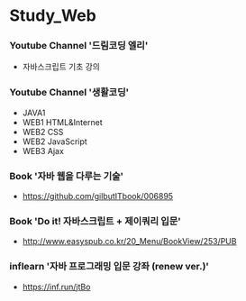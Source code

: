 # Study_Web


### Youtube Channel '드림코딩 엘리'
 - 자바스크립트 기초 강의



### Youtube Channel '생활코딩'
- JAVA1
- WEB1 HTML&Internet
- WEB2 CSS
- WEB2 JavaScript
- WEB3 Ajax



### Book '자바 웹을 다루는 기술'
- https://github.com/gilbutITbook/006895



### Book 'Do it! 자바스크립트 + 제이쿼리 입문'
- http://www.easyspub.co.kr/20_Menu/BookView/253/PUB



### inflearn '자바 프로그래밍 입문 강좌 (renew ver.)'
- https://inf.run/jtBo
